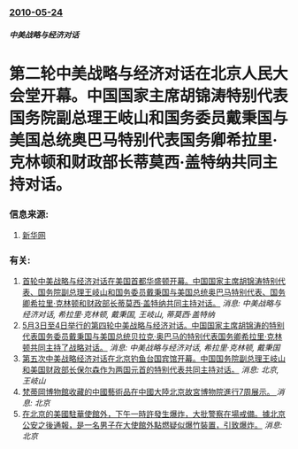 ### [2010-05-24](/news/2010/05/24/index.md)

##### 中美战略与经济对话
#  第二轮中美战略与经济对话在北京人民大会堂开幕。中国国家主席胡锦涛特别代表国务院副总理王岐山和国务委员戴秉国与美国总统奥巴马特别代表国务卿希拉里·克林顿和财政部长蒂莫西·盖特纳共同主持对话。




### 信息来源:

1. [新华网](http://news.xinhuanet.com/politics/2010-05/24/c_12135646.htm)

### 有关:

1. [首轮中美战略与经济对话在美国首都华盛顿开幕。中国国家主席胡锦涛特别代表、国务院副总理王岐山和国务委员戴秉国与美国总统奥巴马特别代表、国务卿希拉里·克林顿和财政部长蒂莫西·盖特纳共同主持对话。](/news/2009/07/27/首轮中美战略与经济对话在美国首都华盛顿开幕-中国国家主席胡锦涛特别代表-国务院副总理王岐山和国务委员戴秉国与美国总统奥巴.md) _消息: 中美战略与经济对话, 希拉里·克林顿, 戴秉国, 王岐山, 蒂莫西·盖特纳_
2. [ 5月3日至4日举行的第四轮中美战略与经济对话。中国国家主席胡锦涛的特别代表国务委员戴秉国与美国总统贝拉克·奥巴马的特别代表国务卿希拉里·克林顿共同主持了战略对话。](/news/2012/05/4/5月3日至4日举行的第四轮中美战略与经济对话-中国国家主席胡锦涛的特别代表国务委员戴秉国与美国总统贝拉克-奥巴马的特别.md) _消息: 中美战略与经济对话, 希拉里·克林顿, 戴秉国_
3. [第五次中美战略经济对话在北京钓鱼台国宾馆开幕。中国国务院副总理王岐山和美国财政部长保尔森作为两国元首的特别代表共同主持对话。](/news/2008/12/4/第五次中美战略经济对话在北京钓鱼台国宾馆开幕-中国国务院副总理王岐山和美国财政部长保尔森作为两国元首的特别代表共同主持对.md) _消息: 北京, 王岐山_
4. [梵蒂岡博物館收藏的中國藝術品在中國大陸北京故宮博物院進行7周展示。 ](/news/2019/05/28/梵蒂岡博物館收藏的中國藝術品在中國大陸北京故宮博物院進行7周展示.md) _消息: 北京_
5. [在北京的美國駐華使館外，下午一時許發生爆炸，大批警察在場戒備。據北京公安之後通報，是一名男子在大使館外點燃疑似爆竹裝置，引致爆炸。](/news/2018/07/26/在北京的美國駐華使館外-下午一時許發生爆炸-大批警察在場戒備-據北京公安之後通報-是一名男子在大使館外點燃疑似爆竹裝置.md) _消息: 北京_
